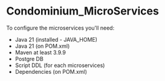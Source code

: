 ﻿# Condominium_MicroServices

To configure the microservices you'll need:
- Java 21 (installed - JAVA_HOME)
- Java 21 (on POM.xml)
- Maven at least 3.9.9
- Postgre DB
- Script DDL (for each microservices)
- Dependencies (on POM.xml)
